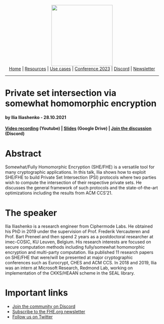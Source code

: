<!-- Header links -->
<p align="center">
  <img width="200" src="https://user-images.githubusercontent.com/5758427/180978488-db825482-5a58-4c7c-9589-c494a6f0be04.png"><br/>
  <a href="https://fhe-org.github.io">Home</a> | <a href="https://fhe-org.github.io/fhe-resources">Resources</a> | <a href="https://fhe-org.github.io/fhe-use-cases">Use cases</a> | <a href="https://fhe-org.github.io/conferences/conference-2023/index">Conference 2023</a> | <a href="https://discord.fhe.org">Discord</a> | <a href="https://fheorg.substack.com">Newsletter</a> 
</p>
<hr/>
<!-- /Header links -->

# Private set intersection via somewhat homomorphic encryption
#### by Ilia Iliashenko - 28.10.2021

#### <a href="https://www.youtube.com/watch?v=hDCbWmVNsUw">Video recording</a> (Youtube) | <a href="https://drive.google.com/file/d/1xXVU6Xu0wH6EWfqCTG5TMNLCsbT4nqXK/view">Slides</a> (Google Drive) | <a href="https://discord.fhe.org">Join the discussion</a> (Discord)

# Abstract
Somewhat/Fully Homomorphic Encryption (SHE/FHE) is a versatile tool for many cryptographic applications. In this talk, Ilia shows how to exploit SHE/FHE to build Private Set Intersection (PSI) protocols where two parties wish to compute the intersection of their respective private sets. He discusses the general framework of such protocols and the state-of-the-art optimizations including the results from ACM CCS’21.

# The speaker
Ilia Iliashenko is a research engineer from Ciphermode Labs. He obtained his PhD in 2019 under the supervision of Prof. Frederik Vercauteren and Prof. Bart Preneel and then spend 2 years as a postdoctoral researcher at imec-COSIC, KU Leuven, Belgium. His research interests are focused on secure computation methods including fully/somewhat homomorphic encryption and multi-party computation. Ilia published 11 research papers on SHE/FHE that were/will be presented at major cryptographic conferences such as Eurocrypt, CHES and ACM CCS. In 2018 and 2019, Ilia was an intern at Microsoft Research, Redmond Lab, working on implementation of the CKKS/HEAAN scheme in the SEAL library.

# Important links
- <a href="https://discord.fhe.org">Join the community on Discord</a>
- <a href="https://fheorg.substack.com">Subscribe to the FHE.org newsletter</a>
- <a href="https://twitter.com/fhe_org">Follow us on Twitter</a>

